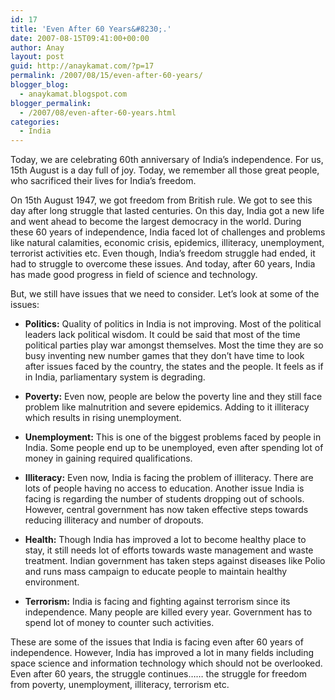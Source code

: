```yaml
---
id: 17
title: 'Even After 60 Years&#8230;.'
date: 2007-08-15T09:41:00+00:00
author: Anay
layout: post
guid: http://anaykamat.com/?p=17
permalink: /2007/08/15/even-after-60-years/
blogger_blog:
  - anaykamat.blogspot.com
blogger_permalink:
  - /2007/08/even-after-60-years.html
categories:
  - India
---
```

<p class="MsoNormal">
  Today, we are celebrating 60<span class="blsp-spelling-error">th</span> anniversary of India&#8217;s independence. For us, 15<span class="blsp-spelling-error">th</span> August is a day full of joy. Today, we remember all those great people, who sacrificed their lives for India’s freedom.
</p>

<p class="MsoNormal">
  On 15<span class="blsp-spelling-error">th</span> August 1947, we got freedom from British rule. We got to see this day after long struggle that lasted centuries. On this day, India got a new life and went ahead to become the largest democracy in the world. During these 60 years of independence, India faced lot of challenges and problems like natural calamities, economic crisis, epidemics, illiteracy, unemployment, terrorist activities etc. Even though, India&#8217;s freedom struggle had ended, it had to struggle to overcome these issues. And today, after 60 years, India has made good progress in field of science and technology.
</p>

<p class="MsoNormal">
  But, we still have issues that we need to consider. Let’s look at some of the issues:
</p>

  * <span style="font-weight:bold;">Politics:</span> Quality of politics in India is not improving. Most of the political leaders lack political wisdom. It could be said that most of the time political parties play war amongst themselves. Most the time they are so busy inventing new number games that they don&#8217;t have time to look after issues faced by the country, the states and the people. It feels as if in India, parliamentary system is degrading.

  * <span style="font-weight:bold;">Poverty:</span> Even now, people are below the poverty line and they still face problem like malnutrition and severe epidemics. Adding to it illiteracy which results in rising unemployment.

  * <span style="font-weight:bold;">Unemployment:</span> This is one of the biggest problems faced by people in India. Some people end up to be unemployed, even after spending lot of money in gaining required qualifications.

  * <span style="font-weight:bold;">Illiteracy:</span> Even now, India is facing the problem of illiteracy. There are lots of people having no access to education. Another issue India is facing is regarding the number of students dropping out of schools. However, central government has now taken effective steps towards reducing illiteracy and number of dropouts.

  * <span style="font-weight:bold;">Health:</span> Though India has improved a lot to become healthy place to stay, it still needs lot of efforts towards waste management and waste treatment. Indian government has taken steps against diseases like Polio and runs mass campaign to educate people to maintain healthy environment.

  * <span style="font-weight:bold;">Terrorism:</span> India is facing and fighting against terrorism since its independence. Many people are killed every year. Government has to spend lot of money to counter such activities.

<p class="MsoNormal">
  These are some of the issues that India is facing even after 60 years of independence. However, India has improved a lot in many fields including space science and information technology which should not be overlooked. Even after 60 years, the struggle continues…… the struggle for freedom from poverty, unemployment, illiteracy, terrorism etc.
</p>